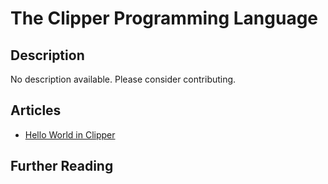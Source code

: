 # The Clipper Programming Language

## Description

No description available. Please consider contributing.

## Articles

- [Hello World in Clipper](https://sampleprograms.io/projects/hello-world/clipper)

## Further Reading